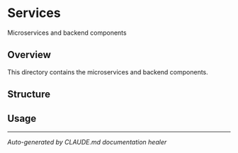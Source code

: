 # Services

Microservices and backend components

## Overview

This directory contains the microservices and backend components.

## Structure

<!-- Describe the organization and key files/subdirectories -->

## Usage

<!-- Add usage instructions specific to this directory -->

---

*Auto-generated by CLAUDE.md documentation healer*
